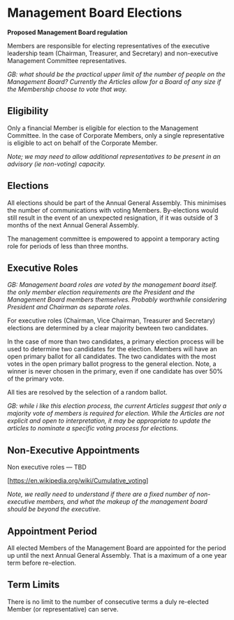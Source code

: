 # Management Board Elections

**Proposed Management Board regulation**

Members are responsible for electing representatives of the executive leadership team (Chairman, Treasurer, and Secretary) and non-executive Management Committee representatives.

_GB: what should be the practical upper limit of the number of people on the Management Board? Currently the Articles allow for a Board of any size if the Membership choose to vote that way._

## Eligibility

Only a financial Member is eligible for election to the Management Committee. In the case of Corporate Members, only a single representative is eligible to act on behalf of the Corporate Member.

_Note; we may need to allow additional representatives to be present in an advisory (ie non-voting) capacity._

## Elections

All elections should be part of the Annual General Assembly.  This minimises the number of communications with voting Members.  By-elections would still result in the event of an unexpected resignation, if it was outside of 3 months of the next Annual General Assembly.

The management committee is empowered to appoint a temporary acting role for periods of less than three months.

## Executive Roles

_GB: Management board roles are voted by the management board itself. the only member election requirements are the President and the Management Board members themselves. Probably worthwhile considering President and Chairman as separate roles._

For executive roles (Chairman, Vice Chairman, Treasurer and Secretary) elections are determined by a clear majority bewteen two candidates.  

In the case of more than two candidates, a primary election process will be used to determine two candidates for the election. Members will have an open primary ballot for all candidates. The two candidates with the most votes in the open primary ballot progress to the general election. Note, a winner is never chosen in the primary, even if one candidate has over 50% of the primary vote.

All ties are resolved by the selection of a random ballot.

_GB: while i like this election process, the current Articles suggest that only a majority vote of members is required for election. While the Articles are not explicit and open to interpretation, it may be appropriate to update the articles to nominate a specific voting process for elections._

## Non-Executive Appointments

Non executive roles — TBD

[https://en.wikipedia.org/wiki/Cumulative_voting]

_Note, we really need to understand if there are a fixed number of non-executive members, and what the makeup of the management board should be beyond the executive._


## Appointment Period

All elected Members of the Management Board are appointed for the period up until the next Annual General Assembly.  That is a maximum of a one year term before re-election.

## Term Limits

There is no limit to the number of consecutive terms a duly re-elected Member (or representative) can serve.

